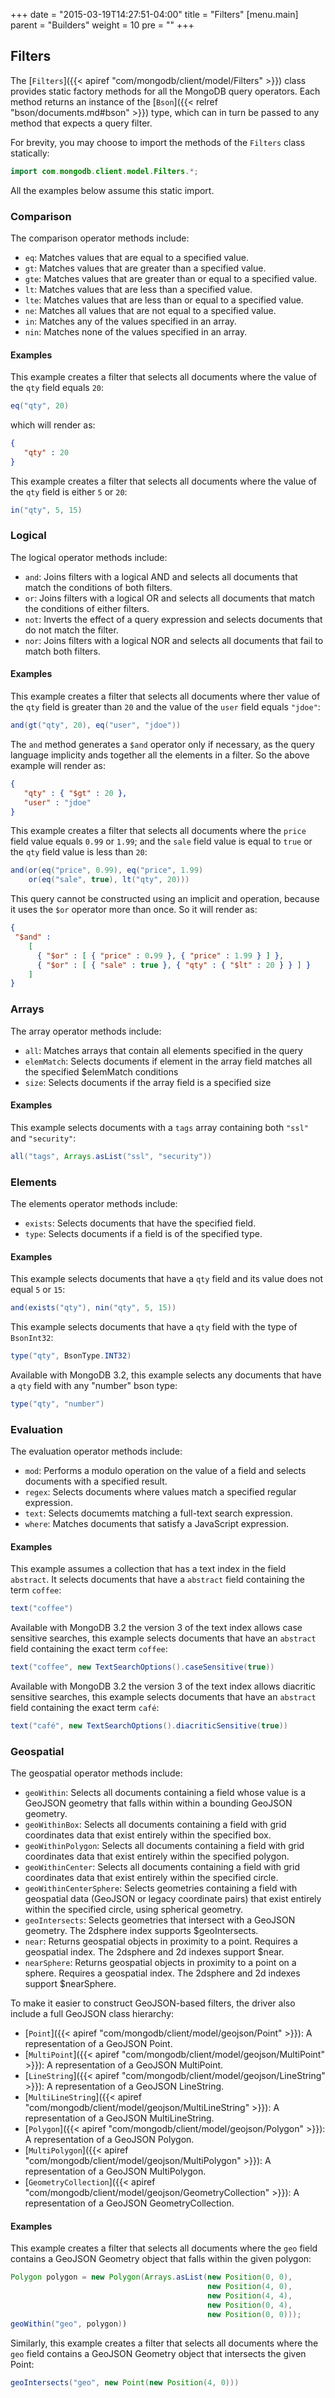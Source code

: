 +++
date = "2015-03-19T14:27:51-04:00"
title = "Filters"
[menu.main]
  parent = "Builders"
  weight = 10
  pre = "<i class='fa'></i>"
+++

## Filters

The [`Filters`]({{< apiref "com/mongodb/client/model/Filters" >}}) class provides static factory methods for all the MongoDB query 
operators.  Each method returns an instance of the [`Bson`]({{< relref "bson/documents.md#bson" >}}) type, which can in turn be passed to
any method that expects a query filter.

For brevity, you may choose to import the methods of the `Filters` class statically:

```java
import com.mongodb.client.model.Filters.*;
```
  
All the examples below assume this static import.
  
### Comparison

The comparison operator methods include:

- `eq`: Matches values that are equal to a specified value.  
- `gt`: Matches values that are greater than a specified value.
- `gte`: Matches values that are greater than or equal to a specified value.
- `lt`: Matches values that are less than a specified value.
- `lte`: Matches values that are less than or equal to a specified value.
- `ne`: Matches all values that are not equal to a specified value.
- `in`: Matches any of the values specified in an array.  
- `nin`: Matches none of the values specified in an array. 

#### Examples

This example creates a filter that selects all documents where the value of the `qty` field equals `20`:

```java
eq("qty", 20)
```

which will render as:

```json
{  
   "qty" : 20
}
```

This example creates a filter that selects all documents where the value of the `qty` field is either `5` or `20`:

```java
in("qty", 5, 15)
```

### Logical

The logical operator methods include:

- `and`: Joins filters with a logical AND and selects all documents that match the conditions of both filters.    
- `or`: Joins filters with a logical OR and selects all documents that match the conditions of either filters. 
- `not`: Inverts the effect of a query expression and selects documents that do not match the filter. 
- `nor`: Joins filters with a logical NOR and selects all documents that fail to match both filters.
 
#### Examples

This example creates a filter that selects all documents where ther value of the `qty` field is greater than `20` and the value of the 
`user` field equals `"jdoe"`:
 
```java
and(gt("qty", 20), eq("user", "jdoe"))
```

The `and` method generates a `$and` operator only if necessary, as the query language implicity ands together all the elements in a 
filter. So the above example will render as: 

```json
{ 
   "qty" : { "$gt" : 20 },
   "user" : "jdoe"
}
```

This example creates a filter that selects all documents where the `price` field value equals `0.99` or `1.99`; and the `sale` field value 
is equal to `true` or the `qty` field value is less than `20`:
  
```java
and(or(eq("price", 0.99), eq("price", 1.99)
    or(eq("sale", true), lt("qty", 20)))
```

This query cannot be constructed using an implicit and operation, because it uses the `$or` operator more than once.  So it will render as:

```json
{
 "$and" : 
    [
      { "$or" : [ { "price" : 0.99 }, { "price" : 1.99 } ] },
      { "$or" : [ { "sale" : true }, { "qty" : { "$lt" : 20 } } ] }
    ]
}
```

### Arrays

The array operator methods include:

- `all`: Matches arrays that contain all elements specified in the query 
- `elemMatch`: Selects documents if element in the array field matches all the specified $elemMatch conditions
- `size`: Selects documents if the array field is a specified size

#### Examples

This example selects documents with a `tags` array containing both `"ssl"` and `"security"`:

```java
all("tags", Arrays.asList("ssl", "security"))
```

### Elements

The elements operator methods include:

- `exists`: Selects documents that have the specified field.
- `type`: Selects documents if a field is of the specified type.

#### Examples

This example selects documents that have a `qty` field and its value does not equal `5` or `15`:

```java
and(exists("qty"), nin("qty", 5, 15))
```

This example selects documents that have a `qty` field with the type of `BsonInt32`:

```java
type("qty", BsonType.INT32)
```

Available with MongoDB 3.2, this example selects any documents that have a `qty` field with any "number" bson type:

```java
type("qty", "number")
```

### Evaluation

The evaluation operator methods include:

- `mod`: Performs a modulo operation on the value of a field and selects documents with a specified result.
- `regex`: Selects documents where values match a specified regular expression.
- `text`: Selects documemts matching a full-text search expression.
- `where`: Matches documents that satisfy a JavaScript expression.

#### Examples

This example assumes a collection that has a text index in the field `abstract`.  It selects documents that have a `abstract` field 
containing the term `coffee`:

```java
text("coffee")
```

Available with MongoDB 3.2 the version 3 of the text index allows case sensitive searches, this example selects documents that have an 
`abstract` field containing the exact term `coffee`:

```java
text("coffee", new TextSearchOptions().caseSensitive(true))
```

Available with MongoDB 3.2 the version 3 of the text index allows diacritic sensitive searches, this example selects documents that 
have an `abstract` field containing the exact term `café`:

```java
text("café", new TextSearchOptions().diacriticSensitive(true))
```

### Geospatial

The geospatial operator methods include:

- `geoWithin`: Selects all documents containing a field whose value is a GeoJSON geometry that falls within within a bounding GeoJSON 
geometry.
- `geoWithinBox`: Selects all documents containing a field with grid coordinates data that exist entirely within the specified box.
- `geoWithinPolygon`: Selects all documents containing a field with grid coordinates data that exist entirely within the specified polygon.
- `geoWithinCenter`: Selects all documents containing a field with grid coordinates data that exist entirely within the specified circle.
- `geoWithinCenterSphere`: Selects geometries containing a field with geospatial data (GeoJSON or legacy coordinate pairs) that exist 
entirely within the specified circle, using spherical geometry. 
- `geoIntersects`: Selects geometries that intersect with a GeoJSON geometry. The 2dsphere index supports $geoIntersects.
- `near`: Returns geospatial objects in proximity to a point. Requires a geospatial index. The 2dsphere and 2d indexes support $near.
- `nearSphere`: Returns geospatial objects in proximity to a point on a sphere. Requires a geospatial index. The 2dsphere and 2d 
indexes support $nearSphere. 

To make it easier to construct GeoJSON-based filters, the driver also include a full GeoJSON class hierarchy:

- [`Point`]({{< apiref "com/mongodb/client/model/geojson/Point" >}}): A representation of a GeoJSON Point.
- [`MultiPoint`]({{< apiref "com/mongodb/client/model/geojson/MultiPoint" >}}): A representation of a GeoJSON MultiPoint.
- [`LineString`]({{< apiref "com/mongodb/client/model/geojson/LineString" >}}): A representation of a GeoJSON LineString.
- [`MultiLineString`]({{< apiref "com/mongodb/client/model/geojson/MultiLineString" >}}): A representation of a GeoJSON MultiLineString.
- [`Polygon`]({{< apiref "com/mongodb/client/model/geojson/Polygon" >}}): A representation of a GeoJSON Polygon.
- [`MultiPolygon`]({{< apiref "com/mongodb/client/model/geojson/MultiPolygon" >}}): A representation of a GeoJSON MultiPolygon.
- [`GeometryCollection`]({{< apiref "com/mongodb/client/model/geojson/GeometryCollection" >}}): A representation of a GeoJSON 
GeometryCollection.


#### Examples

This example creates a filter that selects all documents where the `geo` field contains a GeoJSON Geometry object that falls within the 
given polygon:

```java
Polygon polygon = new Polygon(Arrays.asList(new Position(0, 0), 
                                            new Position(4, 0), 
                                            new Position(4, 4), 
                                            new Position(0, 4),
                                            new Position(0, 0)));
geoWithin("geo", polygon))
```

Similarly, this example creates a filter that selects all documents where the `geo` field contains a GeoJSON Geometry object that 
intersects the given Point:

```java
geoIntersects("geo", new Point(new Position(4, 0)))
```


